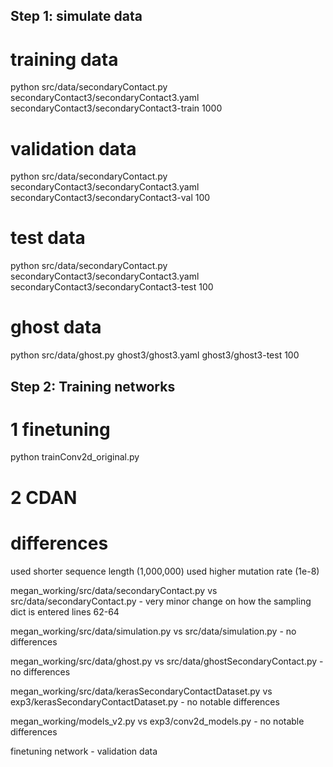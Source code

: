## Step 1: simulate data
# training data
python src/data/secondaryContact.py secondaryContact3/secondaryContact3.yaml secondaryContact3/secondaryContact3-train 1000
# validation data
python src/data/secondaryContact.py secondaryContact3/secondaryContact3.yaml secondaryContact3/secondaryContact3-val 100
# test data
python src/data/secondaryContact.py secondaryContact3/secondaryContact3.yaml secondaryContact3/secondaryContact3-test 100
# ghost data
python src/data/ghost.py ghost3/ghost3.yaml ghost3/ghost3-test 100

## Step 2: Training networks
# 1 finetuning
python trainConv2d_original.py
# 2 CDAN


# differences
used shorter sequence length (1,000,000)
used higher mutation rate (1e-8)

megan_working/src/data/secondaryContact.py vs src/data/secondaryContact.py
    - very minor change on how the sampling dict is entered lines 62-64

megan_working/src/data/simulation.py vs src/data/simulation.py
    - no differences

megan_working/src/data/ghost.py vs src/data/ghostSecondaryContact.py
    - no differences

megan_working/src/data/kerasSecondaryContactDataset.py vs exp3/kerasSecondaryContactDataset.py
    - no notable differences

megan_working/models_v2.py vs exp3/conv2d_models.py
    - no notable differences

finetuning network
    - validation data




